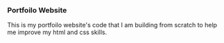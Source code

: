 ### Portfoilo Website
This is my portfoilo website's code that I am building from scratch to help me improve my html and css skills.
